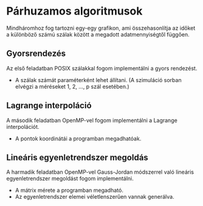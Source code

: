 # Párhuzamos algoritmusok

Mindháromhoz fog tartozni egy-egy grafikon, ami összehasonlítja az időket a különböző számú szálak között a megadott adatmennyiségtől függően.

## Gyorsrendezés

Az első feladatban POSIX szálakkal fogom implementálni a gyors rendezést.
* A szálak számát paraméterként lehet állítani. (A szimuláció sorban elvégzi a méréseket 1, 2, ..., p szál esetében.)

## Lagrange interpoláció

A második feladatban OpenMP-vel fogom implementálni a Lagrange interpolációt.
* A pontok koordinátái a programban megadhatóak.

## Lineáris egyenletrendszer megoldás

A harmadik feladatban OpenMP-vel Gauss-Jordan módszerrel való lineáris egyenletrendszer megoldást fogom implementálni.
* A mátrix mérete a programban megadható.
* Az egyenletrendszer elemei véletlenszerűen vannak generálva.
